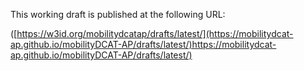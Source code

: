 This working draft is published at the following URL:

([https://w3id.org/mobilitydcatap/drafts/latest/](https://mobilitydcat-ap.github.io/mobilityDCAT-AP/drafts/latest/)https://mobilitydcat-ap.github.io/mobilityDCAT-AP/drafts/latest/)
